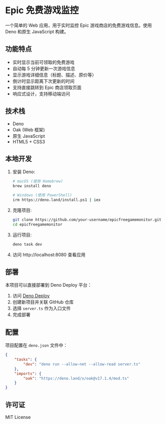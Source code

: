 # Epic 免费游戏监控

一个简单的 Web 应用，用于实时监控 Epic 游戏商店的免费游戏信息。使用 Deno 和原生 JavaScript 构建。

## 功能特点

- 实时显示当前可领取的免费游戏
- 自动每 5 分钟更新一次游戏信息
- 显示游戏详细信息（标题、描述、原价等）
- 倒计时显示距离下次更新的时间
- 支持直接跳转到 Epic 商店领取页面
- 响应式设计，支持移动端访问

## 技术栈

- Deno
- Oak (Web 框架)
- 原生 JavaScript
- HTML5 + CSS3

## 本地开发

1. 安装 Deno:
   ```bash
   # macOS (使用 Homebrew)
   brew install deno

   # Windows (使用 PowerShell)
   irm https://deno.land/install.ps1 | iex
   ```

2. 克隆项目:
   ```bash
   git clone https://github.com/your-username/epicfreegamemonitor.git
   cd epicfreegamemonitor
   ```

3. 运行项目:
   ```bash
   deno task dev
   ```

4. 访问 http://localhost:8080 查看应用

## 部署

本项目可以直接部署到 Deno Deploy 平台：

1. 访问 [Deno Deploy](https://dash.deno.com)
2. 创建新项目并关联 GitHub 仓库
3. 选择 `server.ts` 作为入口文件
4. 完成部署

## 配置

项目配置在 `deno.json` 文件中：

```json
{
    "tasks": {
        "dev": "deno run --allow-net --allow-read server.ts"
    },
    "imports": {
        "oak": "https://deno.land/x/oak@v17.1.4/mod.ts"
    }
}
```

## 许可证

MIT License
